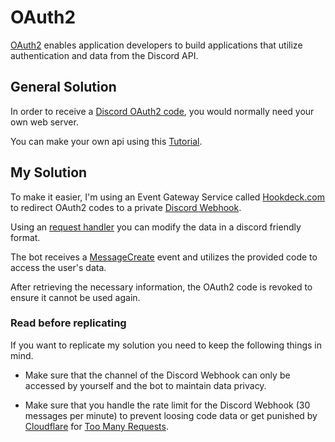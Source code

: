 # OAuth2

[OAuth2](https://discord.com/developers/docs/topics/oauth2) enables application developers to build applications that utilize authentication and data from the Discord API.

## General Solution

In order to receive a [Discord OAuth2 code](https://discord.com/developers/docs/topics/oauth2#authorization-code-grant), you would normally need your own web server.

You can make your own api using this [Tutorial](https://github.com/treeben77/discord-oauth2.py/blob/main/README.md#example-with-flask).

## My Solution

To make it easier, I'm using an Event Gateway Service called [Hookdeck.com](https://hookdeck.com/) to redirect OAuth2 codes to a private [Discord Webhook](https://discord.com/developers/docs/resources/webhook).

Using an [request handler](./request_handler.js) you can modify the data in a discord friendly format.

The bot receives a [MessageCreate](https://interactions-py.github.io/interactions.py/API%20Reference/API%20Reference/events/discord/#interactions.api.events.discord.MessageCreate) event and utilizes the provided code to access the user's data.

After retrieving the necessary information, the OAuth2 code is revoked to ensure it cannot be used again.

### Read before replicating

If you want to replicate my solution you need to keep the following things in mind.

- Make sure that the channel of the Discord Webhook can only be accessed by yourself and the bot to maintain data privacy.

- Make sure that you handle the rate limit for the Discord Webhook (30 messages per minute) to prevent loosing code data or get punished by [Cloudflare](https://www.cloudflare.com/) for [Too Many Requests](https://developer.mozilla.org/en-US/docs/Web/HTTP/Status/429).
